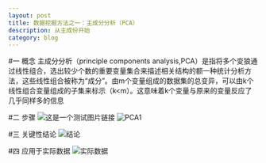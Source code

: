 ```yaml
---
layout: post
title: 数据挖掘方法之一：主成分分析（PCA）
description: 从主成份开始
category: blog
---
```

#一 概念
主成分分析（principle components analysis,PCA）是指将多个变狼通过线性组合，选出较少个数的重要变量集合来描述相关结构的额一种统计分析方法，这些线性组合被称为“成分”。由m个变量组成的数据集的总变异，可以由k个线性组合变量组成的子集来标示（k<m）。这意味着k个变量与原来的变量反应了几乎同样多的信息  

#二 步骤
![这是一个测试图片链接](http://shartoo.github.io/blog/images/beauty.png)
![PCA1](https://shartoo.github.io/shartoo.github.io/master/images/blog/PCA1.jpg)


#三 关键性结论
![结论](https://github.com/shartoo/shartoo.github.com/tree/master/images/blog/PCA2.jpg)


#四 应用于实际数据
![实际数据](https://github.com/shartoo/shartoo.github.com/tree/master/images/blog/PCA3.jpg)
